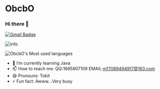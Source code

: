 # ObcbO
### Hi there 👋
[![Gmail Badge](https://img.shields.io/badge/-m17089494917@163.com-c14438?style=flat-square&logo=Gmail&logoColor=white&link=mailto:m17089494917@163.com)](mailto:m17089494917@163.com)

![info](https://github-readme-stats.vercel.app/api?username=ObcbO&show_icons=true&count_private=true&hide=prs&theme=default_repocard)

![ObcbO's Most used languages](https://github-readme-stats.vercel.app/api/top-langs/?username=ObcbO&layout=compact&hide_border=true&langs_count=10)

- 🌱 I’m currently learning Java
- 📫 How to reach me: QQ:1665807109 EMAIL:m17089494917@163.com
- 😄 Pronouns: Tokit
- ⚡ Fun fact: Awww...Very busy
